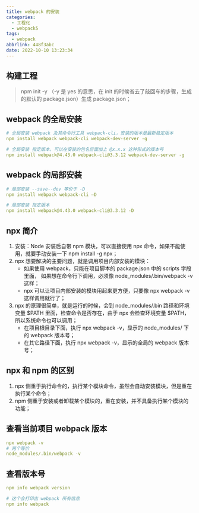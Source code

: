 ```yaml
---
title: webpack 的安装
categories:
  - 工程化
  - webpack5
tags:
  - webpack
abbrlink: 448f3abc
date: 2022-10-10 13:23:34
---
```

## 构建工程
> npm init -y （-y 是 yes 的意思，在 init 的时候省去了敲回车的步骤，生成的默认的 package.json）生成 package.json；

## webpack 的全局安装
```YAML
# 全局安装 webpack 及其命令行工具 webpack-cli，安装的版本是最新稳定版本
npm install webpack webpack-cli webpack-dev-server -g

# 全局安装 指定版本，可以在安装的包名后面加上 @x.x.x 这种形式的版本号
npm install webpack@4.43.0 webpack-cli@3.3.12 webpack-dev-server -g
```

## webpack 的局部安装
```YAML
# 局部安装 --save--dev 等价于 -D
npm install webpack webpack-cli –D 

# 局部安装 指定版本
npm install webpack@4.43.0 webpack-cli@3.3.12 -D
```

## npx 简介
1. 安装：Node 安装后自带 npm 模块，可以直接使用 npx 命令，如果不能使用，就要手动安装一下 npm install -g npx；
2. npx 想要解决的主要问题，就是调用项目内部安装的模块：
    - 如果使用 webpack，只能在项目脚本的 package.json 中的 scripts 字段里面， 如果想在命令行下调用，必须像 node_modules/.bin/webpack -v 这样；
    - npx 可以让项目内部安装的模块用起来更方便，只要像 npx webpack -v 这样调用就行了；
3. npx 的原理很简单，就是运行的时候，会到 node_modules/.bin 路径和环境变量 $PATH 里面，检查命令是否存在，由于 npx 会检查环境变量 $PATH，所以系统命令也可以调用；
    - 在项目根目录下面，执行 npx webpack -v，显示的 node_modules/ 下的 webpack 版本号；
    - 在其它路径下面，执行 npx webpack -v，显示的全局的 webpack 版本号；


## npx 和 npm 的区别
1. npx 侧重于执行命令的，执行某个模块命令，虽然会自动安装模块，但是重在执行某个命令；
2. npm 侧重于安装或者卸载某个模块的，重在安装，并不具备执行某个模块的功能；

## 查看当前项目 webpack 版本
```YAML
npx webpack -v
# 两个等价
node_modules/.bin/webpack -v
```

## 查看版本号
```YAML
npm info webpack version

# 这个会打印出 webpack 所有信息
npm info webpack
```

